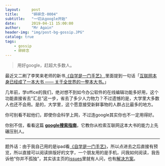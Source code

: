 ```yaml
---
layout:     post 
title:      "碎碎念-0004"
subtitle:   "一切从google开始"
date:       2019-04-11 15:00:00
author:     "Mr Again"
header-img: "img/post-bg-gossip.JPG"
catalog: true
tags:
    - gossip
    - 碎碎念
---
```


> 用好google，赶超大多数人。

最近又二刷了李笑来老师的新书[《自学是一门手艺》](https://github.com/selfteaching/the-craft-of-selfteaching),里面提到一句话「[互联网本身已经成了一本大书 —— 关于全世界的一整本大书。](https://github.com/selfteaching/the-craft-of-selfteaching/blob/master/Part.1.C.must.learn.sth.only.by.reading.ipynb)」

几年前，学office的我们，绝对想不到如今办公软件的在线编辑功能多好用，这个功能直接省去“汇总”这一步，省去了多少人力物力？不过遗憾的是，大学里大多数人也还不会用。是的，大学里，这个愿意接受新鲜事物的人群占比最多的地方。

你可别看不起他们，即使你会科学上网，不过连google其实你也不一定用得好。

你别不信，看看这篇 **[google搜索指南](https://www.lifehack.org/articles/technology/20-tips-use-google-search-efficiently.html)**，它教你从检索互联网这本大书的能力上先碾压别人。

------

题外话：由于我自己用的是ipad看[《自学是一门手艺》](https://github.com/selfteaching/the-craft-of-selfteaching)，所以点进去之后直接有预览，所以直接可以阅读排版好的文字，一个朋友用的是手机，问我如何阅读，我告诉他“你并不孤独”，其实该主页的[issues](https://github.com/selfteaching/the-craft-of-selfteaching/issues)里就有人问，也有[解决方案](https://github.com/selfteaching/the-craft-of-selfteaching/issues/277)。
